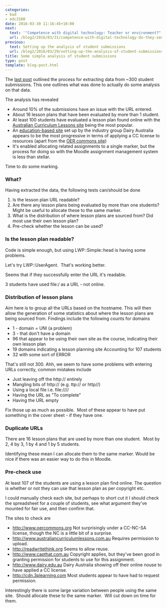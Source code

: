 ```yaml
---
categories:
- bad
- edc3100
date: 2016-03-30 11:16:45+10:00
next:
  text: '"Competence with digital technology: Teacher or environment?"'
  url: /blog2/2016/03/31/competence-with-digital-technology-do-they-see-the-point/
previous:
  text: Setting up the analysis of student submissions
  url: /blog2/2016/03/29/setting-up-the-analysis-of-student-submissions/
title: Some simple analysis of student submissions
type: post
template: blog-post.html
---
```

The [last post](/blog2/2016/03/29/setting-up-the-analysis-of-student-submissions/) outlined the process for extracting data from ~300 student submissions. This one outlines what was done to actually do some analysis on that data.

The analysis has revealed

- Around 10% of the submissions have an issue with the URL entered.
- About 16 lesson plans that have been evaluated by more than 1 student.
- At least 100 students have evaluated a lesson plan found online with the [Australian Curriculum Lessons site](http://www.australiancurriculumlessons.com.au) being the most popular.
- An [education-based site](http://www.dairy.edu.au) set up by the industry group Dairy Australia appears to be the most progressive in terms of applying a CC license to resources (apart from the [OER commons site](http://www.oercommons.org))
- It's enabled allocating related assignments to a single marker, but the process for doing so with the Moodle assignment management system is less than stellar.

Time to do some marking.

### What?

Having extracted the data, the following tests can/should be done

1. Is the lesson plan URL readable?
2. Are there any lesson plans being evaluated by more than one students? Might be useful to allocate these to the same marker.
3. What is the distribution of where lesson plans are sourced from? Did most use their own lesson plan?
4. Pre-check whether the lesson can be used?

### Is the lesson plan readable?

Code is simple enough, but using LWP::Simple::head is having some problems.

Let's try LWP::UserAgent.  That's working better.

Seems that if they successfully enter the URL it's readable.

3 students have used file:/ as a URL - not online.

### Distribution of lesson plans

Aim here is to group all the URLs based on the hostname. This will then allow the generation of some statistics about where the lesson plans are being sourced from. Findings include the following counts for domains

- 1 - domain = UNI (a problem)
- 3 - that don't have a domain
- 96 that appear to be using their own site as the course, indicating their own lesson plan
- 19 domains indicating a lesson planning site Accounting for 107 students
- 32 with some sort of ERROR

That's still not 300. Ahh, we seem to have some problems with entering URLs correctly, common mistakes include

- Just leaving off the http:// entirely
- Mangling bits of http:// (e.g. ttp:// or http//)
- Using a local file i.e. file:////
- Having the URL as "To complete"
- Having the URL empty

Fix those up as much as possible.  Most of these appear to have put something in the cover sheet - if they have one.

### Duplicate URLs

There are 16 lesson plans that are used by more than one student.  Most by 2, 4 by 3, 1 by 4 and 1 by 5 students.

Identifying these mean I can allocate them to the same marker. Would be nice if there was an easier way to do this in Moodle.

### Pre-check use

At least 107 of the students are using a lesson plan find online. The question is whether or not they can use that lesson plan as per copyright etc.

I could manually check each site, but perhaps to short cut it I should check the spreadsheet for a couple of students, see what argument they've mounted for fair use, and then confirm that.

The sites to check are

- http://www.oercommons.org Not surprisingly under a CC-NC-SA license, though the NC is a little bit of a surprise.
- http://www.australiancurriculumlessons.com.au Requires permission to upload.
- http://readwritethink.org Seems to allow reuse.
- http://www.capthat.com.au Copyright applies, but they've been good in granting permission for students to use for this assignment.
- http://www.dairy.edu.au Dairy Australia showing off their online nouse to have applied a CC license.
- http://cdn.3plearning.com Most students appear to have had to request permission.

Interestingly there is some large variation between people using the same site.  Should allocate these to the same marker.  Will cut down on time for them.